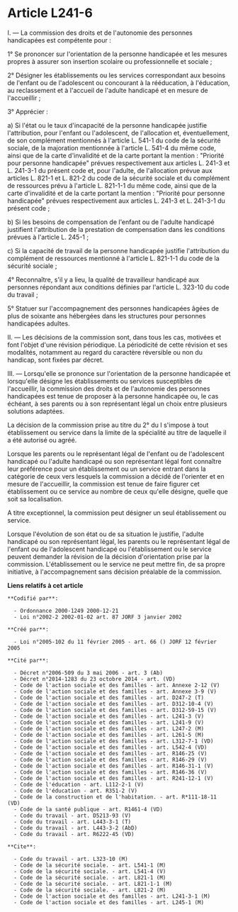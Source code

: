 # Article L241-6

I. ― La commission des droits et de l'autonomie des personnes handicapées est compétente pour :

1° Se prononcer sur l'orientation de la personne handicapée et les mesures propres à assurer son insertion scolaire ou
professionnelle et sociale ;

2° Désigner les établissements ou les services correspondant aux besoins de l'enfant ou de l'adolescent ou concourant à la
rééducation, à l'éducation, au reclassement et à l'accueil de l'adulte handicapé et en mesure de l'accueillir ;

3° Apprécier :

a) Si l'état ou le taux d'incapacité de la personne handicapée justifie l'attribution, pour l'enfant ou l'adolescent, de
l'allocation et, éventuellement, de son complément mentionnés à l'article L. 541-1 du code de la sécurité sociale, de la
majoration mentionnée à l'article L. 541-4 du même code, ainsi que de la carte d'invalidité et de la carte portant la
mention : "Priorité pour personne handicapée" prévues respectivement aux articles L. 241-3 et L. 241-3-1 du présent code et,
pour l'adulte, de l'allocation prévue aux articles L. 821-1 et L. 821-2 du code de la sécurité sociale et du complément de
ressources prévu à l'article L. 821-1-1 du même code, ainsi que de la carte d'invalidité et de la carte portant la mention :
"Priorité pour personne handicapée" prévues respectivement aux articles L. 241-3 et L. 241-3-1 du présent code ;

b) Si les besoins de compensation de l'enfant ou de l'adulte handicapé justifient l'attribution de la prestation de
compensation dans les conditions prévues à l'article L. 245-1 ;

c) Si la capacité de travail de la personne handicapée justifie l'attribution du complément de ressources mentionné à
l'article L. 821-1-1 du code de la sécurité sociale ;

4° Reconnaître, s'il y a lieu, la qualité de travailleur handicapé aux personnes répondant aux conditions définies par
l'article L. 323-10 du code du travail ;

5° Statuer sur l'accompagnement des personnes handicapées âgées de plus de soixante ans hébergées dans les structures pour
personnes handicapées adultes.

II. ― Les décisions de la commission sont, dans tous les cas, motivées et font l'objet d'une révision périodique. La
périodicité de cette révision et ses modalités, notamment au regard du caractère réversible ou non du handicap, sont fixées
par décret.

III. ― Lorsqu'elle se prononce sur l'orientation de la personne handicapée et lorsqu'elle désigne les établissements ou
services susceptibles de l'accueillir, la commission des droits et de l'autonomie des personnes handicapées est tenue de
proposer à la personne handicapée ou, le cas échéant, à ses parents ou à son représentant légal un choix entre plusieurs
solutions adaptées.

La décision de la commission prise au titre du 2° du I s'impose à tout établissement ou service dans la limite de la
spécialité au titre de laquelle il a été autorisé ou agréé.

Lorsque les parents ou le représentant légal de l'enfant ou de l'adolescent handicapé ou l'adulte handicapé ou son
représentant légal font connaître leur préférence pour un établissement ou un service entrant dans la catégorie de ceux vers
lesquels la commission a décidé de l'orienter et en mesure de l'accueillir, la commission est tenue de faire figurer cet
établissement ou ce service au nombre de ceux qu'elle désigne, quelle que soit sa localisation.

A titre exceptionnel, la commission peut désigner un seul établissement ou service.

Lorsque l'évolution de son état ou de sa situation le justifie, l'adulte handicapé ou son représentant légal, les parents ou
le représentant légal de l'enfant ou de l'adolescent handicapé ou l'établissement ou le service peuvent demander la révision
de la décision d'orientation prise par la commission. L'établissement ou le service ne peut mettre fin, de sa propre
initiative, à l'accompagnement sans décision préalable de la commission.

**Liens relatifs à cet article**

	**Codifié par**:

	  - Ordonnance 2000-1249 2000-12-21
	  - Loi n°2002-2 2002-01-02 art. 87 JORF 3 janvier 2002

	**Créé par**:

	  - Loi n°2005-102 du 11 février 2005 - art. 66 () JORF 12 février 2005

	**Cité par**:

	  - Décret n°2006-509 du 3 mai 2006 - art. 3 (Ab)
	  - Décret n°2014-1283 du 23 octobre 2014 - art. (VD)
	  - Code de l'action sociale et des familles - art. Annexe 2-12 (V)
	  - Code de l'action sociale et des familles - art. Annexe 3-9 (V)
	  - Code de l'action sociale et des familles - art. D247-2 (T)
	  - Code de l'action sociale et des familles - art. D312-10-4 (V)
	  - Code de l'action sociale et des familles - art. D312-59-15 (V)
	  - Code de l'action sociale et des familles - art. L241-3 (V)
	  - Code de l'action sociale et des familles - art. L241-9 (V)
	  - Code de l'action sociale et des familles - art. L247-2 (M)
	  - Code de l'action sociale et des familles - art. L261-5 (M)
	  - Code de l'action sociale et des familles - art. L312-7-1 (VD)
	  - Code de l'action sociale et des familles - art. L542-4 (VD)
	  - Code de l'action sociale et des familles - art. R146-25 (V)
	  - Code de l'action sociale et des familles - art. R146-29 (V)
	  - Code de l'action sociale et des familles - art. R146-31-1 (V)
	  - Code de l'action sociale et des familles - art. R146-36 (V)
	  - Code de l'action sociale et des familles - art. R241-12-1 (V)
	  - Code de l'éducation - art. L112-2-1 (V)
	  - Code de l'éducation - art. R351-2 (V)
	  - Code de la construction et de l'habitation. - art. R*111-18-11 (VD)
	  - Code de la santé publique - art. R1461-4 (VD)
	  - Code du travail - art. D5213-93 (V)
	  - Code du travail - art. L443-3-1 (T)
	  - Code du travail - art. L443-3-2 (AbD)
	  - Code du travail - art. R6222-45 (VD)

	**Cite**:

	  - Code du travail - art. L323-10 (M)
	  - Code de la sécurité sociale. - art. L541-1 (M)
	  - Code de la sécurité sociale. - art. L541-4 (V)
	  - Code de la sécurité sociale. - art. L821-1 (M)
	  - Code de la sécurité sociale. - art. L821-1-1 (M)
	  - Code de la sécurité sociale. - art. L821-2 (M)
	  - Code de l'action sociale et des familles - art. L241-3-1 (M)
	  - Code de l'action sociale et des familles - art. L245-1 (M)
